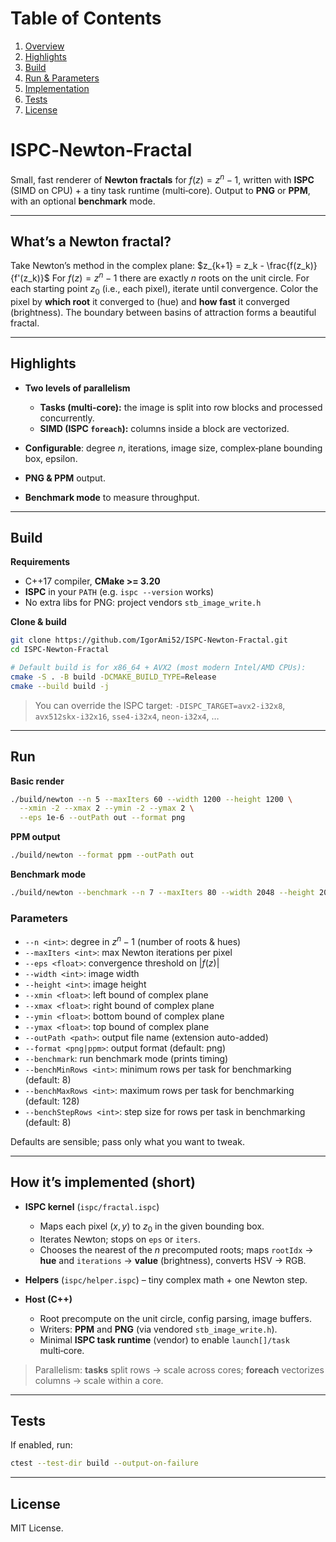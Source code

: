 # Table of Contents

1. [Overview](#whats-a-newton-fractal-in-one-paragraph)
2. [Highlights](#highlights)
3. [Build](#build)
4. [Run & Parameters](#run)
5. [Implementation](#how-its-implemented-short)
6. [Tests](#tests)
7. [License](#license)

# ISPC‑Newton‑Fractal

Small, fast renderer of **Newton fractals** for $f(z)=z^n-1$, written with **ISPC** (SIMD on CPU) + a tiny task runtime (multi‑core). Output to **PNG** or **PPM**, with an optional **benchmark** mode.

---

## What’s a Newton fractal?

Take Newton’s method in the complex plane:
$z_{k+1} = z_k - \frac{f(z_k)}{f'(z_k)}$
For $f(z)=z^n-1$ there are exactly $n$ roots on the unit circle. For each starting point $z_0$ (i.e., each pixel), iterate until convergence. Color the pixel by **which root** it converged to (hue) and **how fast** it converged (brightness). The boundary between basins of attraction forms a beautiful fractal.

---

## Highlights

* **Two levels of parallelism**

  * **Tasks (multi‑core):** the image is split into row blocks and processed concurrently.
  * **SIMD (ISPC `foreach`):** columns inside a block are vectorized.
* **Configurable**: degree $n$, iterations, image size, complex‑plane bounding box, epsilon.
* **PNG & PPM** output.
* **Benchmark mode** to measure throughput.

---

## Build

**Requirements**

* C++17 compiler, **CMake >= 3.20**
* **ISPC** in your `PATH` (e.g. `ispc --version` works)
* No extra libs for PNG: project vendors `stb_image_write.h`

**Clone & build**

```bash
git clone https://github.com/IgorAmi52/ISPC-Newton-Fractal.git
cd ISPC-Newton-Fractal

# Default build is for x86_64 + AVX2 (most modern Intel/AMD CPUs):
cmake -S . -B build -DCMAKE_BUILD_TYPE=Release
cmake --build build -j
```

> You can override the ISPC target: `-DISPC_TARGET=avx2-i32x8`, `avx512skx-i32x16`, `sse4-i32x4`, `neon-i32x4`, …

---

## Run

**Basic render**

```bash
./build/newton --n 5 --maxIters 60 --width 1200 --height 1200 \
  --xmin -2 --xmax 2 --ymin -2 --ymax 2 \
  --eps 1e-6 --outPath out --format png
```

**PPM output**

```bash
./build/newton --format ppm --outPath out
```

**Benchmark mode**

```bash
./build/newton --benchmark --n 7 --maxIters 80 --width 2048 --height 2048 --outPath bench
```

### Parameters


* `--n <int>`: degree in $z^n-1$ (number of roots & hues)
* `--maxIters <int>`: max Newton iterations per pixel
* `--eps <float>`: convergence threshold on $|f(z)|$
* `--width <int>`: image width
* `--height <int>`: image height
* `--xmin <float>`: left bound of complex plane
* `--xmax <float>`: right bound of complex plane
* `--ymin <float>`: bottom bound of complex plane
* `--ymax <float>`: top bound of complex plane
* `--outPath <path>`: output file name (extension auto-added)
* `--format <png|ppm>`: output format (default: png)
* `--benchmark`: run benchmark mode (prints timing)
* `--benchMinRows <int>`: minimum rows per task for benchmarking (default: 8)
* `--benchMaxRows <int>`: maximum rows per task for benchmarking (default: 128)
* `--benchStepRows <int>`: step size for rows per task in benchmarking (default: 8)

Defaults are sensible; pass only what you want to tweak.

---

## How it’s implemented (short)

* **ISPC kernel** (`ispc/fractal.ispc`)

  * Maps each pixel $(x,y)$ to $z_0$ in the given bounding box.
  * Iterates Newton; stops on `eps` or `iters`.
  * Chooses the nearest of the $n$ precomputed roots; maps `rootIdx` → **hue** and `iterations` → **value** (brightness), converts HSV → RGB.
* **Helpers** (`ispc/helper.ispc`) – tiny complex math + one Newton step.
* **Host (C++)**

  * Root precompute on the unit circle, config parsing, image buffers.
  * Writers: **PPM** and **PNG** (via vendored `stb_image_write.h`).
  * Minimal **ISPC task runtime** (vendor) to enable `launch[]/task` multi‑core.

> Parallelism: **tasks** split rows → scale across cores; **foreach** vectorizes columns → scale within a core.

---

## Tests

If enabled, run:

```bash
ctest --test-dir build --output-on-failure
```

---


## License

MIT License.
